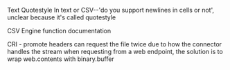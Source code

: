 Text
Quotestyle
In text or CSV--'do you support newlines in cells or not', unclear because it's called quotestyle

CSV
Engine function documentation

CRI - promote headers can request the file twice due to how the connector handles the stream when requesting from a web endpoint, the solution is to wrap web.contents with binary.buffer
